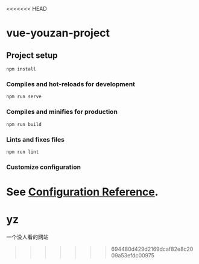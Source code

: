 <<<<<<< HEAD
# vue-youzan-project

## Project setup
```
npm install
```

### Compiles and hot-reloads for development
```
npm run serve
```

### Compiles and minifies for production
```
npm run build
```

### Lints and fixes files
```
npm run lint
```

### Customize configuration
See [Configuration Reference](https://cli.vuejs.org/config/).
=======
# yz
一个没人看的网站
>>>>>>> 694480d429d2169dcaf82e8c2009a53efdc00975
